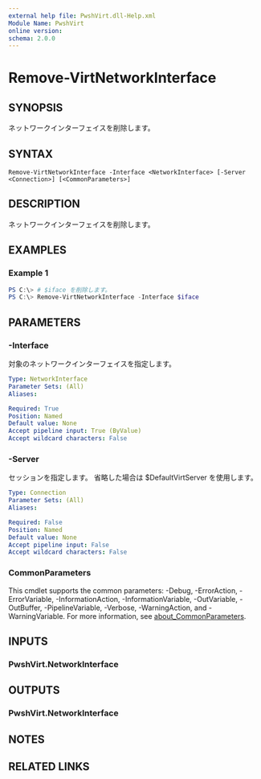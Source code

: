 ```yaml
---
external help file: PwshVirt.dll-Help.xml
Module Name: PwshVirt
online version:
schema: 2.0.0
---
```


# Remove-VirtNetworkInterface

## SYNOPSIS
ネットワークインターフェイスを削除します。

## SYNTAX

```
Remove-VirtNetworkInterface -Interface <NetworkInterface> [-Server <Connection>] [<CommonParameters>]
```

## DESCRIPTION
ネットワークインターフェイスを削除します。

## EXAMPLES

### Example 1
```powershell
PS C:\> # $iface を削除します。
PS C:\> Remove-VirtNetworkInterface -Interface $iface
```

## PARAMETERS

### -Interface
対象のネットワークインターフェイスを指定します。

```yaml
Type: NetworkInterface
Parameter Sets: (All)
Aliases:

Required: True
Position: Named
Default value: None
Accept pipeline input: True (ByValue)
Accept wildcard characters: False
```

### -Server
セッションを指定します。
省略した場合は $DefaultVirtServer を使用します。

```yaml
Type: Connection
Parameter Sets: (All)
Aliases:

Required: False
Position: Named
Default value: None
Accept pipeline input: False
Accept wildcard characters: False
```

### CommonParameters
This cmdlet supports the common parameters: -Debug, -ErrorAction, -ErrorVariable, -InformationAction, -InformationVariable, -OutVariable, -OutBuffer, -PipelineVariable, -Verbose, -WarningAction, and -WarningVariable. For more information, see [about_CommonParameters](http://go.microsoft.com/fwlink/?LinkID=113216).

## INPUTS

### PwshVirt.NetworkInterface

## OUTPUTS

### PwshVirt.NetworkInterface

## NOTES

## RELATED LINKS

